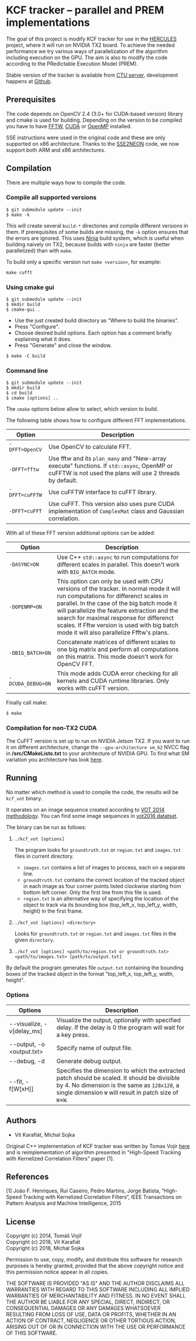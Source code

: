 # KCF tracker – parallel and PREM implementations

The goal of this project is modify KCF tracker for use in the [HERCULES](http://hercules2020.eu/) project, where it will run on NVIDIA TX2 board. To achieve the needed performance we try various ways of parallelization of the algorithm including execution on the GPU. The aim is also to modify the code according to the PRedictable Execution Model (PREM).

Stable version of the tracker is available from [CTU server](http://rtime.felk.cvut.cz/gitweb/hercules2020/kcf.git.), development happens at [Github](https://github.com/Shanigen/kcf.).

## Prerequisites

The code depends on OpenCV 2.4 (3.0+ for CUDA-based version) library and cmake is used for building. Depending on the version to be compiled you have to have [FFTW](http://www.fftw.org/), [CUDA](https://developer.nvidia.com/cuda-downloads) or [OpenMP](http://www.openmp.org/) installed.

SSE instructions were used in the original code and these are only supported on x86 architecture. Thanks to the [SSE2NEON](https://github.com/jratcliff63367/sse2neon) code, we now support both ARM and x86 architectures.

## Compilation

There are multiple ways how to compile the code.

### Compile all supported versions

``` shellsession
$ git submodule update --init
$ make -k
```

This will create several `build-*` directories and compile different
versions in them. If prerequisites of some builds are missing, the
`-k` option ensures that the errors are ignored. This uses [Ninja](https://ninja-build.org/) build system, which is useful when building naively on TX2, because builds with `ninja` are faster (better parallelized) than with `make`.

To build only a specific version run `make <version>`, for example:

``` shellsession
make cufft
```

### Using cmake gui

```shellsession
$ git submodule update --init
$ mkdir build
$ cmake-gui .
```

- Use the just created build directory as "Where to build the binaries".
- Press "Configure". 
- Choose desired build options. Each option has a comment  briefly explaining what it does.
- Press "Generate" and close the window. 

```shellsession
$ make -C build
```
### Command line

```shellsession
$ git submodule update --init
$ mkdir build
$ cd build
$ cmake [options] ..
```

The `cmake`  options below allow to select, which version to build.

The following table shows how to configure different FFT implementations.

|Option| Description |
| --- | --- |
| `-DFFT=OpenCV` | Use OpenCV to calculate FFT.|
| `-DFFT=fftw` | Use fftw and its `plan_many` and "New-array execute" functions. If `std::async`, OpenMP or cuFFTW is not used the plans will use 2 threads by default.|
| `-DFFT=cuFFTW` | Use cuFFTW interface to cuFFT library.|
| `-DFFT=cuFFT` | Use cuFFT. This version also uses pure CUDA implementation of `ComplexMat` class and Gaussian correlation.|

With all of these FFT version additional options can be added:

|Option| Description |
| --- | --- |
| `-DASYNC=ON` | Use C++ `std::async` to run computations for different scales in parallel. This doesn't work with `BIG_BATCH` mode.|
| `-DOPENMP=ON` | This option can only be used with CPU versions of the tracker. In normal mode it will run computations for differenct scales in parallel. In the case of the big batch mode it will parallelize the feature extraction  and the search for maximal response for differenct scales. If Fftw version is used with big batch mode it will also parallelize Ffftw's plans.|
| `-DBIG_BATCH=ON` | Concatenate matrices of different scales to one big matrix and perform all computations on this matrix. This mode doesn't work for OpenCV FFT.|
| `-DCUDA_DEBUG=ON` | This mode adds CUDA error checking for all kernels and CUDA runtime libraries. Only works with cuFFT version.|

Finally call make:
```
$ make
```

### Compilation for non-TX2 CUDA

The CuFFT version is set up to run on NVIDIA Jetson TX2. If you want to run it on different architecture, change the `--gpu-architecture sm_62` NVCC flag in **/src/CMakeLists.txt** to your architecture of NVIDIA GPU. To find what SM variation you architecture has look [here](http://arnon.dk/matching-sm-architectures-arch-and-gencode-for-various-nvidia-cards/).

## Running

No matter which method is used to compile the code, the results will be `kcf_vot` binary.

It operates on an image sequence created according to [VOT 2014 methodology](http://www.votchallenge.net/). You can find some image sequences in [vot2016 datatset](http://www.votchallenge.net/vot2016/dataset.html).

The binary can be run as follows:

1. `./kcf_vot [options]`

   The program looks for `groundtruth.txt` or `region.txt` and `images.txt` files in current directory.
   - `images.txt` contains a list of images to process, each on a separate line.
   - `groundtruth.txt` contains the correct location of the tracked object in each image as four corner points listed clockwise starting from bottom left corner. Only the first line from this file is used.
   - `region.txt` is an alternative way of specifying the location of the object to track via its bounding box (top_left_x, top_left_y, width, height) in the first frame.

2. `./kcf_vot [options] <directory>`

   Looks for `groundtruth.txt` or `region.txt` and `images.txt` files in the given `directory`.

3. `./kcf_vot [options] <path/to/region.txt or groundtruth.txt> <path/to/images.txt> [path/to/output.txt]`

By default the program generates file `output.txt` containing the bounding boxes of the tracked object in the format "top_left_x, top_left_y, width, height".

### Options

| Options | Description |
| ------- | ----------- |
| --visualize, -v[delay_ms] | Visualize the output, optionally with specified delay. If the delay is 0 the program will wait for a key press. |
| --output, -o <output.txt>	 | Specify name of output file. |
| --debug, -d				 | Generate debug output. |
| --fit, -f[W[xH]] | Specifies the dimension to which the extracted patch should be scaled. It should be divisible by 4. No dimension is the same as `128x128`, a single dimension `W` will result in patch size of `W`×`W`. |


## Authors
* Vít Karafiát, Michal Sojka

Original C++ implementation of KCF tracker was written by Tomas Vojir [here](https://github.com/vojirt/kcf/blob/master/README.md) and is reimplementation of algorithm presented in "High-Speed Tracking with Kernelized Correlation Filters" paper [1].

## References

[1] João F. Henriques, Rui Caseiro, Pedro Martins, Jorge Batista, “High-Speed Tracking with Kernelized Correlation Filters“,
IEEE Transactions on Pattern Analysis and Machine Intelligence, 2015

## License

Copyright (c) 2014, Tomáš Vojíř\
Copyright (c) 2018, Vít Karafiát\
Copyright (c) 2018, Michal Sojka

Permission to use, copy, modify, and distribute this software for research
purposes is hereby granted, provided that the above copyright notice and
this permission notice appear in all copies.

THE SOFTWARE IS PROVIDED "AS IS" AND THE AUTHOR DISCLAIMS ALL WARRANTIES
WITH REGARD TO THIS SOFTWARE INCLUDING ALL IMPLIED WARRANTIES OF
MERCHANTABILITY AND FITNESS. IN NO EVENT SHALL THE AUTHOR BE LIABLE FOR
ANY SPECIAL, DIRECT, INDIRECT, OR CONSEQUENTIAL DAMAGES OR ANY DAMAGES
WHATSOEVER RESULTING FROM LOSS OF USE, DATA OR PROFITS, WHETHER IN AN
ACTION OF CONTRACT, NEGLIGENCE OR OTHER TORTIOUS ACTION, ARISING OUT OF
OR IN CONNECTION WITH THE USE OR PERFORMANCE OF THIS SOFTWARE.
